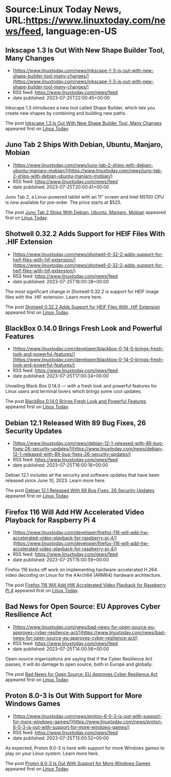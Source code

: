 # Source:Linux Today News, URL:https://www.linuxtoday.com/news/feed, language:en-US

## Inkscape 1.3 Is Out With New Shape Builder Tool, Many Changes
 - [https://www.linuxtoday.com/news/inkscape-1-3-is-out-with-new-shape-builder-tool-many-changes/](https://www.linuxtoday.com/news/inkscape-1-3-is-out-with-new-shape-builder-tool-many-changes/)
 - RSS feed: https://www.linuxtoday.com/news/feed
 - date published: 2023-07-25T22:00:45+00:00

<p>Inkscape 1.3 introduces a new tool called Shape Builder, which lets you create new shapes by combining and building new paths.</p>
<p>The post <a href="https://www.linuxtoday.com/news/inkscape-1-3-is-out-with-new-shape-builder-tool-many-changes/" rel="nofollow">Inkscape 1.3 Is Out With New Shape Builder Tool, Many Changes</a> appeared first on <a href="https://www.linuxtoday.com" rel="nofollow">Linux Today</a>.</p>

## Juno Tab 2 Ships With Debian, Ubuntu, Manjaro, Mobian
 - [https://www.linuxtoday.com/news/juno-tab-2-ships-with-debian-ubuntu-manjaro-mobian/](https://www.linuxtoday.com/news/juno-tab-2-ships-with-debian-ubuntu-manjaro-mobian/)
 - RSS feed: https://www.linuxtoday.com/news/feed
 - date published: 2023-07-25T20:00:41+00:00

<p>Juno Tab 2, a Linux-powered tablet with an 11″ screen and Intel N5100 CPU is now available for pre-order. The price starts at $525.</p>
<p>The post <a href="https://www.linuxtoday.com/news/juno-tab-2-ships-with-debian-ubuntu-manjaro-mobian/" rel="nofollow">Juno Tab 2 Ships With Debian, Ubuntu, Manjaro, Mobian</a> appeared first on <a href="https://www.linuxtoday.com" rel="nofollow">Linux Today</a>.</p>

## Shotwell 0.32.2 Adds Support for HEIF Files With .HIF Extension
 - [https://www.linuxtoday.com/news/shotwell-0-32-2-adds-support-for-heif-files-with-hif-extension/](https://www.linuxtoday.com/news/shotwell-0-32-2-adds-support-for-heif-files-with-hif-extension/)
 - RSS feed: https://www.linuxtoday.com/news/feed
 - date published: 2023-07-25T18:00:38+00:00

<p>The most significant change in Shotwell 0.32.2 is support for HEIF image files with the .HIF extension. Learn more here.</p>
<p>The post <a href="https://www.linuxtoday.com/news/shotwell-0-32-2-adds-support-for-heif-files-with-hif-extension/" rel="nofollow">Shotwell 0.32.2 Adds Support for HEIF Files With .HIF Extension</a> appeared first on <a href="https://www.linuxtoday.com" rel="nofollow">Linux Today</a>.</p>

## BlackBox 0.14.0 Brings Fresh Look and Powerful Features
 - [https://www.linuxtoday.com/developer/blackbox-0-14-0-brings-fresh-look-and-powerful-features/](https://www.linuxtoday.com/developer/blackbox-0-14-0-brings-fresh-look-and-powerful-features/)
 - RSS feed: https://www.linuxtoday.com/news/feed
 - date published: 2023-07-25T17:00:34+00:00

<p>Unveiling Black Box 0.14.0 — with a fresh look and powerful features for Linux users and terminal lovers which brings some cool updates.</p>
<p>The post <a href="https://www.linuxtoday.com/developer/blackbox-0-14-0-brings-fresh-look-and-powerful-features/" rel="nofollow">BlackBox 0.14.0 Brings Fresh Look and Powerful Features</a> appeared first on <a href="https://www.linuxtoday.com" rel="nofollow">Linux Today</a>.</p>

## Debian 12.1 Released With 89 Bug Fixes, 26 Security Updates
 - [https://www.linuxtoday.com/news/debian-12-1-released-with-89-bug-fixes-26-security-updates/](https://www.linuxtoday.com/news/debian-12-1-released-with-89-bug-fixes-26-security-updates/)
 - RSS feed: https://www.linuxtoday.com/news/feed
 - date published: 2023-07-25T16:00:18+00:00

<p>Debian 12.1 includes all the security and software updates that have been released since June 10, 2023. Learn more here.</p>
<p>The post <a href="https://www.linuxtoday.com/news/debian-12-1-released-with-89-bug-fixes-26-security-updates/" rel="nofollow">Debian 12.1 Released With 89 Bug Fixes, 26 Security Updates</a> appeared first on <a href="https://www.linuxtoday.com" rel="nofollow">Linux Today</a>.</p>

## Firefox 116 Will Add HW Accelerated Video Playback for Raspberry Pi 4
 - [https://www.linuxtoday.com/developer/firefox-116-will-add-hw-accelerated-video-playback-for-raspberry-pi-4/](https://www.linuxtoday.com/developer/firefox-116-will-add-hw-accelerated-video-playback-for-raspberry-pi-4/)
 - RSS feed: https://www.linuxtoday.com/news/feed
 - date published: 2023-07-25T15:00:59+00:00

<p>Firefox 116 kicks off work on implementing hardware-accelerated H.264 video decoding on Linux for the AArch64 (ARM64) hardware architecture.</p>
<p>The post <a href="https://www.linuxtoday.com/developer/firefox-116-will-add-hw-accelerated-video-playback-for-raspberry-pi-4/" rel="nofollow">Firefox 116 Will Add HW Accelerated Video Playback for Raspberry Pi 4</a> appeared first on <a href="https://www.linuxtoday.com" rel="nofollow">Linux Today</a>.</p>

## Bad News for Open Source: EU Approves Cyber Resilience Act
 - [https://www.linuxtoday.com/news/bad-news-for-open-source-eu-approves-cyber-resilience-act/](https://www.linuxtoday.com/news/bad-news-for-open-source-eu-approves-cyber-resilience-act/)
 - RSS feed: https://www.linuxtoday.com/news/feed
 - date published: 2023-07-25T14:00:56+00:00

<p>Open-source organizations are saying that if the Cyber Resilience Act passes, it will do damage to open source, both in Europe and globally.</p>
<p>The post <a href="https://www.linuxtoday.com/news/bad-news-for-open-source-eu-approves-cyber-resilience-act/" rel="nofollow">Bad News for Open Source: EU Approves Cyber Resilience Act</a> appeared first on <a href="https://www.linuxtoday.com" rel="nofollow">Linux Today</a>.</p>

## Proton 8.0-3 Is Out With Support for More Windows Games
 - [https://www.linuxtoday.com/news/proton-8-0-3-is-out-with-support-for-more-windows-games/](https://www.linuxtoday.com/news/proton-8-0-3-is-out-with-support-for-more-windows-games/)
 - RSS feed: https://www.linuxtoday.com/news/feed
 - date published: 2023-07-25T13:00:52+00:00

<p>As expected, Proton 8.0-3 is here with support for more Windows games to play on your Linux system. Learn more here.</p>
<p>The post <a href="https://www.linuxtoday.com/news/proton-8-0-3-is-out-with-support-for-more-windows-games/" rel="nofollow">Proton 8.0-3 Is Out With Support for More Windows Games</a> appeared first on <a href="https://www.linuxtoday.com" rel="nofollow">Linux Today</a>.</p>

